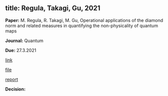 
title: Regula, Takagi, Gu, 2021
---

**Paper:** M. Regula, R. Takagi, M. Gu, Operational applications of the diamond norm and related measures in quantifying the non-physicality of quantum maps

**Journal:** Quantum

**Due:** 27.3.2021

[link]()

[file](REF_regula2021/file.pdf)

[report](REF_regula2021/report.pdf)

**Decision:**

